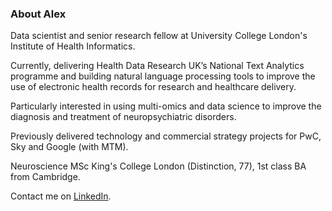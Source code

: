 ### About Alex  

Data scientist and senior research fellow at University College London's Institute of Health Informatics.  

Currently, delivering Health Data Research UK’s National Text Analytics programme and building natural language processing tools to improve the use of electronic health records for research and healthcare delivery.   

Particularly interested in using multi-omics and data science to improve the diagnosis and treatment of neuropsychiatric disorders.

Previously delivered technology and commercial strategy projects for PwC, Sky and Google (with MTM).   

Neuroscience MSc King's College London (Distinction, 77), 1st class BA from Cambridge.

Contact me on [LinkedIn](https://www.linkedin.com/in/alex-handy-926342a/).  